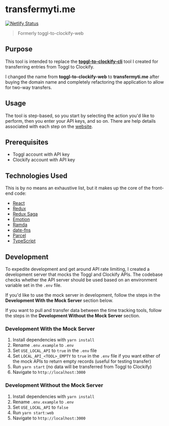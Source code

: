 # transfermyti.me

[![Netlify Status](https://api.netlify.com/api/v1/badges/c999c9b1-0c44-4186-ba27-d6eba1f6b223/deploy-status)](https://app.netlify.com/sites/transfer-my-time/deploys)

> Formerly toggl-to-clockify-web

## Purpose

This tool is intended to replace the [**toggl-to-clockify-cli**](https://github.com/mikerourke/toggl-to-clockify-cli)
tool I created for transferring entries from Toggl to Clockify.

I changed the name from **toggl-to-clockify-web** to **transfermyti.me** after buying the domain name and completely 
refactoring the application to allow for two-way transfers.

## Usage

The tool is step-based, so you start by selecting the action you'd like to perform, then you enter your API keys, and so on. There are help details associated with each step on the [website](https://transfermyti.me).

## Prerequisites

- Toggl account with API key
- Clockify account with API key

## Technologies Used

This is by no means an exhaustive list, but it makes up the core of the front-end code:

- [React](https://reactjs.org/)
- [Redux](https://redux.js.org/)
- [Redux Saga](http://redux-saga.js.org/)
- [Emotion](https://emotion.sh)
- [Ramda](https://ramdajs.com/)
- [date-fns](https://date-fns.org/)
- [Parcel](https://parceljs.org/)
- [TypeScript](https://www.typescriptlang.org/)

## Development

To expedite development and get around API rate limiting, I created a development server that mocks the Toggl and Clockify APIs.
The codebase checks whether the API server should be used based on an environment variable set in the `.env` file.

If you'd like to use the mock server in development, follow the steps in the **Development With the Mock Server** section below.

If you want to pull and transfer data between the time tracking tools, follow the steps in the **Development Without the Mock Server**
section.

### Development With the Mock Server

1. Install dependencies with `yarn install`
2. Rename `.env.example` to `.env`
3. Set `USE_LOCAL_API` to `true` in the `.env` file
4. Set `LOCAL_API_<TOOL>_EMPTY` to `true` in the `.env` file if you want either of the mock APIs to return empty records (useful for testing transfer)
5. Run `yarn start` (no data will be transferred from Toggl to Clockify)
6. Navigate to `http://localhost:3000`

### Development Without the Mock Server

1. Install dependencies with `yarn install`
2. Rename `.env.example` to `.env`
3. Set `USE_LOCAL_API` to `false`
4. Run `yarn start:web`
5. Navigate to `http://localhost:3000`
